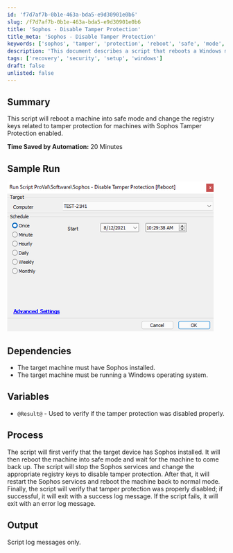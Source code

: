 ```yaml
---
id: 'f7d7af7b-0b1e-463a-bda5-e9d30901e0b6'
slug: /f7d7af7b-0b1e-463a-bda5-e9d30901e0b6
title: 'Sophos - Disable Tamper Protection'
title_meta: 'Sophos - Disable Tamper Protection'
keywords: ['sophos', 'tamper', 'protection', 'reboot', 'safe', 'mode', 'registry']
description: 'This document describes a script that reboots a Windows machine into safe mode and modifies the registry keys related to tamper protection for systems with Sophos Tamper Protection enabled, ultimately streamlining the process of disabling this feature.'
tags: ['recovery', 'security', 'setup', 'windows']
draft: false
unlisted: false
---
```


## Summary

This script will reboot a machine into safe mode and change the registry keys related to tamper protection for machines with Sophos Tamper Protection enabled.

**Time Saved by Automation:** 20 Minutes

## Sample Run

![Sample Run](../../../static/img/Sophos---Disable-Tamper-Protection/image_1.png)

## Dependencies

- The target machine must have Sophos installed.
- The target machine must be running a Windows operating system.

## Variables

- `@Result@` - Used to verify if the tamper protection was disabled properly.

## Process

The script will first verify that the target device has Sophos installed. It will then reboot the machine into safe mode and wait for the machine to come back up. The script will stop the Sophos services and change the appropriate registry keys to disable tamper protection. After that, it will restart the Sophos services and reboot the machine back to normal mode. Finally, the script will verify that tamper protection was properly disabled; if successful, it will exit with a success log message. If the script fails, it will exit with an error log message.

## Output

Script log messages only.


